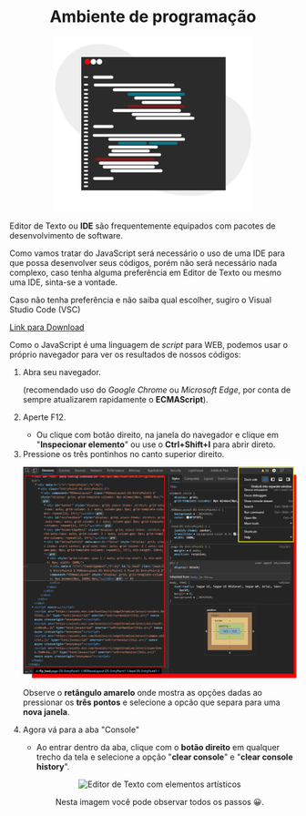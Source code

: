 <h1 align="center"> 
  Ambiente de programação
</h1>

<p align="center">
  <img alt="Editor de Texto com elementos artísticos" src="../.github/IDE_Banner.png" width="350px"/>
  <p>Editor de Texto ou <b>IDE</b> são frequentemente equipados com pacotes de desenvolvimento de software.</p>
</p>

<p>Como vamos tratar do JavaScript será necessário o uso de uma IDE para que possa desenvolver seus códigos, porém não será necessário nada complexo, caso tenha alguma preferência em Editor de Texto ou mesmo uma IDE, sinta-se a vontade.</p>

<p>Caso não tenha preferência e não saiba qual escolher, sugiro o Visual Studio Code (VSC)</p>

[Link para Download](https://code.visualstudio.com/)

Como o JavaScript é uma linguagem de <i>script</i> para WEB, podemos usar o próprio navegador para ver os resultados de nossos códigos:

<ol>
  <li> Abra seu navegador.</li>

(recomendado uso do *Google Chrome* ou *Microsoft Edge*, por conta de sempre atualizarem rapidamente o **ECMAScript**).

<li> Aperte F12.</li>
 
 - Ou clique com botão direito, na janela do navegador e clique em "**Inspecionar elemento**" ou use o **Ctrl+Shift+I** para abrir direto.



<li> Pressione os três pontinhos no canto superior direito.</li>

<p align="center">
  <img alt="Editor de Texto com elementos artísticos" src="../.github/Ambiente_8.png" width="550px"/>
</p>

Observe o **retângulo amarelo** onde mostra as opções dadas ao pressionar os **três pontos** e selecione a opcão que separa para uma **nova janela**.

<li> Agora vá para a aba "Console"</li>

  - Ao entrar dentro da aba, clique com o **botão direito** em qualquer trecho da tela e selecione a opção "**clear console**" e "**clear console history**".

  <p align="center">
  <img alt="Editor de Texto com elementos artísticos" src="../.github/AmbienteGIF.gif" width="750px"/>
  <p align="center">Nesta imagem você pode observar todos os passos 😀.</p>
</p>
</ol>

